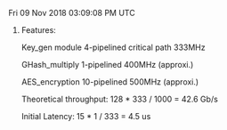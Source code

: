 Fri 09 Nov 2018 03:09:08 PM UTC
1. Features:

	Key_gen module  4-pipelined  critical path 333MHz

    GHash_multiply  1-pipelined                400MHz (approxi.)

    AES_encryption 10-pipelined                500MHz (approxi.)

	Theoretical throughput: 128 * 333 / 1000 = 42.6 Gb/s

	Initial Latency:        15 * 1 / 333     = 4.5  us
